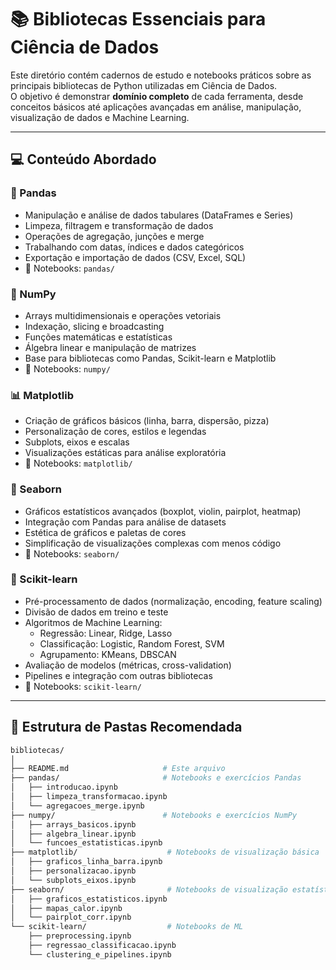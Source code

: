 # 📚 Bibliotecas Essenciais para Ciência de Dados

Este diretório contém cadernos de estudo e notebooks práticos sobre as principais bibliotecas de Python utilizadas em Ciência de Dados.  
O objetivo é demonstrar **domínio completo** de cada ferramenta, desde conceitos básicos até aplicações avançadas em análise, manipulação, visualização de dados e Machine Learning.

---

## 💻 Conteúdo Abordado

### 🐼 Pandas
- Manipulação e análise de dados tabulares (DataFrames e Series)
- Limpeza, filtragem e transformação de dados
- Operações de agregação, junções e merge
- Trabalhando com datas, índices e dados categóricos
- Exportação e importação de dados (CSV, Excel, SQL)
- 📓 Notebooks: `pandas/`

### 🔢 NumPy
- Arrays multidimensionais e operações vetoriais
- Indexação, slicing e broadcasting
- Funções matemáticas e estatísticas
- Álgebra linear e manipulação de matrizes
- Base para bibliotecas como Pandas, Scikit-learn e Matplotlib
- 📓 Notebooks: `numpy/`

### 📊 Matplotlib
- Criação de gráficos básicos (linha, barra, dispersão, pizza)
- Personalização de cores, estilos e legendas
- Subplots, eixos e escalas
- Visualizações estáticas para análise exploratória
- 📓 Notebooks: `matplotlib/`

### 🌈 Seaborn
- Gráficos estatísticos avançados (boxplot, violin, pairplot, heatmap)
- Integração com Pandas para análise de datasets
- Estética de gráficos e paletas de cores
- Simplificação de visualizações complexas com menos código
- 📓 Notebooks: `seaborn/`

### 🤖 Scikit-learn
- Pré-processamento de dados (normalização, encoding, feature scaling)
- Divisão de dados em treino e teste
- Algoritmos de Machine Learning:
  - Regressão: Linear, Ridge, Lasso
  - Classificação: Logistic, Random Forest, SVM
  - Agrupamento: KMeans, DBSCAN
- Avaliação de modelos (métricas, cross-validation)
- Pipelines e integração com outras bibliotecas
- 📓 Notebooks: `scikit-learn/`

---

## 📂 Estrutura de Pastas Recomendada

```bash
bibliotecas/
│
├── README.md                     # Este arquivo
├── pandas/                       # Notebooks e exercícios Pandas
│   ├── introducao.ipynb
│   ├── limpeza_transformacao.ipynb
│   └── agregacoes_merge.ipynb
├── numpy/                        # Notebooks e exercícios NumPy
│   ├── arrays_basicos.ipynb
│   ├── algebra_linear.ipynb
│   └── funcoes_estatisticas.ipynb
├── matplotlib/                    # Notebooks de visualização básica
│   ├── graficos_linha_barra.ipynb
│   ├── personalizacao.ipynb
│   └── subplots_eixos.ipynb
├── seaborn/                       # Notebooks de visualização estatística
│   ├── graficos_estatisticos.ipynb
│   ├── mapas_calor.ipynb
│   └── pairplot_corr.ipynb
└── scikit-learn/                  # Notebooks de ML
    ├── preprocessing.ipynb
    ├── regressao_classificacao.ipynb
    └── clustering_e_pipelines.ipynb
